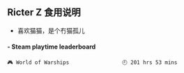 ## Ricter Z 食用说明
- 喜欢猫猫，是个冇猫孤儿

<!-- steam-box start -->
#### - Steam playtime leaderboard
```text
🎮 World of Warships                 🕘 201 hrs 53 mins
```
<!-- Powered by https://github.com/YouEclipse/steam-box . -->
<!-- steam-box end -->
